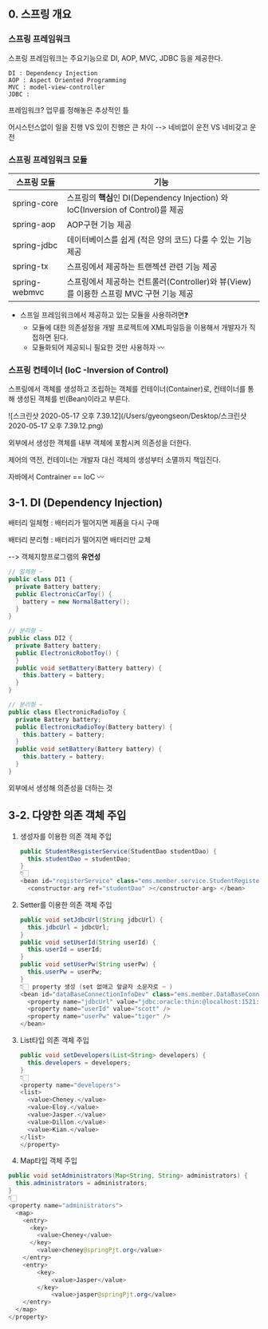 ## 0. 스프링 개요

### 스프링 프레임워크

스프링 프레임워크는 주요기능으로 DI, AOP, MVC, JDBC 등을 제공한다.

``` 
DI : Dependency Injection
AOP : Aspect Oriented Programming
MVC : model-view-controller
JDBC : 
```

프레임워크? 업무를 정해놓은 추상적인 틀

어시스턴스없이 일을 진행 VS 있이 진행은 큰 차이 --> 네비없이 운전 VS 네비갖고 운전



### 스프링 프레임워크 모듈

| 스프링 모듈   | 기능                                                         |
| ------------- | ------------------------------------------------------------ |
| spring-core   | 스프링의 **핵심**인 DI(Dependency Injection) 와 IoC(Inversion of Control)를 제공 |
| spring-aop    | AOP구현 기능 제공                                            |
| spring-jdbc   | 데이터베이스를 쉽게 (적은 양의 코드) 다룰 수 있는 기능 제공  |
| spring-tx     | 스프링에서 제공하는 트랜젝션 관련 기능 제공                  |
| spring-webmvc | 스프링에서 제공하는 컨트롤러(Controller)와 뷰(View)를 이용한 스프링 MVC 구현 기능 제공 |



- 스프일 프레임워크에서 제공하고 있는 모듈을 사용하려면❓ 
  - 모듈에 대한 의존설정을 개발 프로젝트에 XML파일등을 이용해서 개발자가 직접하면 된다.
  - 모듈화되어 제공되니 필요한 것만 사용하자 〰️ 



### 스프링 컨테이너 (IoC -Inversion of Control)

스프링에서 객체를 생성하고 조립하는 객체를 컨테이너(Container)로, 컨테이너를 통해 생성된 객체를 빈(Bean)이라고 부른다.

![스크린샷 2020-05-17 오후 7.39.12](/Users/gyeongseon/Desktop/스크린샷 2020-05-17 오후 7.39.12.png)



외부에서 생성한 객체를 내부 객체에 포함시켜 의존성을 더한다.

제어의 역전, 컨테이너는 개발자 대신 객체의 생성부터 소멸까지 책임진다.

자바에서 Contrainer == IoC 〰️ 



## 3-1. DI (Dependency Injection)

배터리 일체형 : 배터리가 떨어지면 제품을 다시 구매

배터리 분리형 : 배터리가 떨어지면 배터리만 교체

--> 객체지향프로그램의 **유연성**

``` java
// 일체형 ~
public class DI1 { 
  private Battery battery; 
  public ElectronicCarToy() { 
    battery = new NormalBattery(); 
  } 
}
```

``` java
// 분리형 ~
public class DI2 { 
  private Battery battery; 
  public ElectronicRobotToy() {
  } 
  public void setBattery(Battery battery) { 
    this.battery = battery; 
  } 
}
```

``` java
// 분리형 ~
public class ElectronicRadioToy {
  private Battery battery; 
  public ElectronicRadioToy(Battery battery) {
    this.battery = battery; 
  } 
  public void setBattery(Battery battery) {
    this.battery = battery; 
  } 
}
```

외부에서 생성해 의존성을 더하는 것





## 3-2. 다양한 의존 객체 주입

1. 생성자를 이용한 의존 객체 주입

   ``` java
   public StudentResgisterService(StudentDao studentDao) {
     this.studentDao = studentDao;
   }
   👇🏻
   <bean id="registerService" class="ems.member.service.StudentRegisterService">
     <constructor-arg ref="studentDao" ></constructor-arg> </bean>
   ```

   

2. Setter를 이용한 의존 객체 주입

   ``` java
   public void setJdbcUrl(String jdbcUrl) { 
     this.jdbcUrl = jdbcUrl; 
   } 
   public void setUserId(String userId) {
     this.userId = userId; 
   } 
   public void setUserPw(String userPw) {
     this.userPw = userPw;
   }
   👇🏻 property 생성 (set 없애고 앞글자 소문자로 ~ )
   <bean id="dataBaseConnectionInfoDev" class="ems.member.DataBaseConnectionInfo">
     <property name="jdbcUrl" value="jdbc:oracle:thin:@localhost:1521:xe" />
     <property name="userId" value="scott" /> 
     <property name="userPw" value="tiger" />
   </bean>
   ```

   

3. List타입 의존 객체 주입

   ``` java
   public void setDevelopers(List<String> developers) { 
     this.developers = developers; 
   }
   👇🏻 
   <property name="developers">
   <list> 
     <value>Cheney.</value> 
     <value>Eloy.</value> 
     <value>Jasper.</value> 
     <value>Dillon.</value> 
     <value>Kian.</value> 
   </list> 
   </property>
   ```

   

4. Map타입 객체 주입

``` java
public void setAdministrators(Map<String, String> administrators) {
  this.administrators = administrators; 
}
👇🏻 
<property name="administrators">
  <map>
    <entry> 
      <key> 
        <value>Cheney</value> 
      </key>
        <value>cheney@springPjt.org</value> 
    </entry> 
    <entry> 
  		<key>
  			<value>Jasper</value>
  		</key> 
  			<value>jasper@springPjt.org</value> 
  	</entry> 
  </map>
</property>
```
